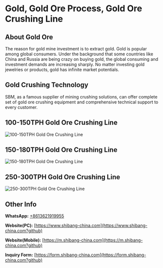 # Gold, Gold Ore Process, Gold Ore Crushing Line
## About Gold Ore
The reason for gold mine investment is to extract gold. Gold is popular among global consumers. Under the background that some countries like China and Russia are being crazy on buying gold, the global consuming and investment demands are increasing sharply. No matter investing gold jewelries or products, gold has infinite market potentials.
## Gold Crushing Technology
SBM, as a famous supplier of mining crushing solutions, can offer complete set of gold ore crushing equipment and comprehensive technical support to every customer.
## 100-150TPH Gold Ore Crushing Line
![100-150TPH Gold Ore Crushing Line](https://static.sbmchina.com/images/materials/hard/100-150tph.png)
## 150-180TPH Gold Ore Crushing Line
![150-180TPH Gold Ore Crushing Line](https://static.sbmchina.com/images/materials/hard/150-180tph.png)
## 250-300TPH Gold Ore Crushing Line
![250-300TPH Gold Ore Crushing Line](https://static.sbmchina.com/images/materials/hard/250-300tph.png)

## Other Info
**WhatsApp:**  [+8613621919955](https://whatsapp.shibangsoft.com/WhatsApp.php)

**Website(PC):** [https://www.shibang-china.com](https://www.shibang-china.com?github)

**Website(Mobile):** [https://m.shibang-china.com](https://m.shibang-china.com?github)

**Inquiry Form:** [https://form.shibang-china.com](https://form.shibang-china.com?github)

